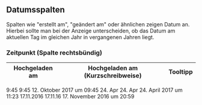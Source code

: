 ## Datumsspalten

Spalten wie "erstellt am", "geändert am" oder ähnlichen zeigen Datum an. Hierbei sollte man bei der Anzeige unterscheiden, ob das Datum
am aktuellen Tag
im gleichen Jahr
in vergangenen Jahren
liegt.

### Zeitpunkt (Spalte rechtsbündig)
| Hochgeladen am | Hochgeladen am (Kurzschreibweise) | Tooltipp |
|:--------------:|:---------------------------------:|:--------:|
9:45	9:45	12. Oktober 2017 um 09:45
24. Apr	24. Apr	24. April 2017 um 11:23
17.11.2016	17.11.16	17. November 2016 um 20:59

